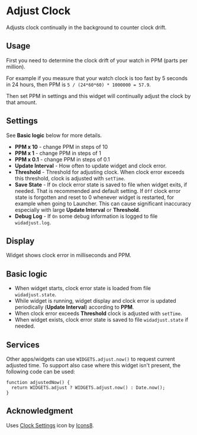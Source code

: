 # Adjust Clock

Adjusts clock continually in the background to counter clock drift.

## Usage

First you need to determine the clock drift of your watch in PPM (parts per million).

For example if you measure that your watch clock is too fast by 5 seconds in 24 hours,
then PPM is `5 / (24*60*60) * 1000000 = 57.9`.

Then set PPM in settings and this widget will continually adjust the clock by that amount.

## Settings

See **Basic logic** below for more details.

- **PPM x 10** - change PPM in steps of 10
- **PPM x 1** - change PPM in steps of 1
- **PPM x 0.1** - change PPM in steps of 0.1
- **Update Interval** - How often to update widget and clock error.
- **Threshold** - Threshold for adjusting clock.
  When clock error exceeds this threshold, clock is adjusted with `setTime`.
- **Save State** - If `On` clock error state is saved to file when widget exits, if needed.
  That is recommended and default setting.
  If `Off` clock error state is forgotten and reset to 0 whenever widget is restarted,
  for example when going to Launcher. This can cause significant inaccuracy especially
  with large **Update Interval** or **Threshold**.
- **Debug Log** - If `On` some debug information is logged to file `widadjust.log`.

## Display

Widget shows clock error in milliseconds and PPM.

## Basic logic

- When widget starts, clock error state is loaded from file `widadjust.state`.
- While widget is running, widget display and clock error is updated
  periodically (**Update Interval**) according to **PPM**.
- When clock error exceeds **Threshold** clock is adjusted with `setTime`.
- When widget exists, clock error state is saved to file `widadjust.state` if needed.

## Services

Other apps/widgets can use `WIDGETS.adjust.now()` to request current adjusted time.
To support also case where this widget isn't present, the following code can be used:

```
function adjustedNow() {
  return WIDGETS.adjust ? WIDGETS.adjust.now() : Date.now();
}
```

## Acknowledgment

Uses [Clock Settings](https://icons8.com/icon/tQvI71EfIWy3/clock-settings)
icon by [Icons8](https://icons8.com).
